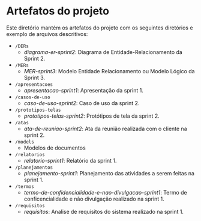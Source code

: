 # Artefatos do projeto

Este diretório mantém os artefatos do projeto com os seguintes diretórios e exemplo de arquivos descritivos: 

* `/DERs`
	* *diagrama-er-sprint2*: Diagrama de Entidade-Relacionamento da Sprint 2.
* `/MERs`
	* *MER-sprint3*: Modelo Entidade Relacionamento ou Modelo Lógico da Sprint 3.
* `/apresentacoes`
	* *apresentacao-sprint1*: Apresentação da sprint 1.
 * `/casos-de-uso`
   	* *caso-de-uso-sprint2*: Caso de uso da sprint 2.
 * `/prototipos-telas`
   	* *prototipos-telas-sprint2*: Protótipos de tela da sprint 2.
 * `/atas`
   	* *ata-de-reuniao-sprint2*: Ata da reunião realizada com o cliente na sprint 2.
 * `/models`
   	* Modelos de documentos
* `/relatorios`
   	* *relatorio-sprint1*: Relatório da sprint 1.
* `/planejamentos`
   	* *planejamento-sprint1*: Planejamento das atividades a serem feitas na sprint 1.
 * `/termos`
   	* *termo-de-confidencialidade-e-nao-divulgacao-sprint1*: Termo de conficencialidade e não divulgação realizado na sprint 1.
 * `/requisitos`
   	* *requisitos*: Analise de requisitos do sistema realizado na sprint 1.
